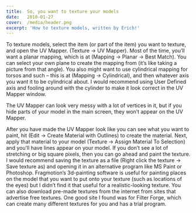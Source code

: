 ```yaml
---
title:  So, you want to texture your models
date:   2010-01-27
cover:  /media/header.png
excerpt: 'How to texture models, written by Erich!'
---
```

To texture models, select the item (or part of the item) you want to texture, and open the UV Mapper.  (Texture -> UV Mapper).   Most of the time, you’ll want a planar mapping, which is at (Mapping -> Planar -> Best Match).  You can select your own plane to create the mapping from (it’s like taking a picture from that angle).  You also might want to use cylindrical mapping for torsos and such – this is at (Mapping -> Cylindrical), and then whatever axis you want it to be cylindrical about.   I would recommend using User Defined axis and fooling around with the cylinder to make it look correct in the UV Mapper window.

The UV Mapper can look very messy with a lot of vertices in it, but if you hide parts of your model in the main screen, they won’t appear on the UV Mapper.

After you have made the UV Mapper look like you can see what you want to paint, hit (Edit -> Create Material with Outlines) to create the material.  Next, apply that material to your model (Texture -> Assign Material To Selection) and you’ll have lines appear on your model.  If you don’t see a lot of stretching or big square pixels, then you can go ahead and paint the texture.  I would recommend saving the texture as a file (Right click the texture -> Save texture as) and opening it in an alternative program like MS Paint or Photoshop.  Fragmotion’s 3d-painting software is useful for painting places on the model that you want to put onto your texture (such as locations of the eyes) but I didn’t find it that useful for a realistic-looking texture.  You can also download pre-made textures from the internet from sites that advertise free textures.  One good site I found was for Filter Forge, which can create many different textures for you and has a trial program.